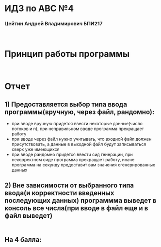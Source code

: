 # ИДЗ по АВС №4
### Цейтин Андрей Владимирович БПИ217
# <br> Принцип работы программы
# <br> Отчет
## 1) Предоставляется выбор типа ввода программы(вручную, через файл, рандомно):
* при вводе вручную придется ввести некоторые данные(число потоков и n), при неправильном вводе программа прекращает работу
* при вводе через файл нужно учитывать, что входной файл должен присутствовать, а данные в выходной файл будут записываться сверх уже имеющихся
* при вводе рандомно придется ввести сид генерации, при некорректном сиде программа прекращает работу, иначе программа на секунду предоставит вам значения сгенерированных данных
## 2) Вне зависимости от выбранного типа ввода(и корректности введенных последующих данных) программма выведет в консоль все числа(при вводе в файл еще и в файл выведет)
## <br> На 4 балла:
